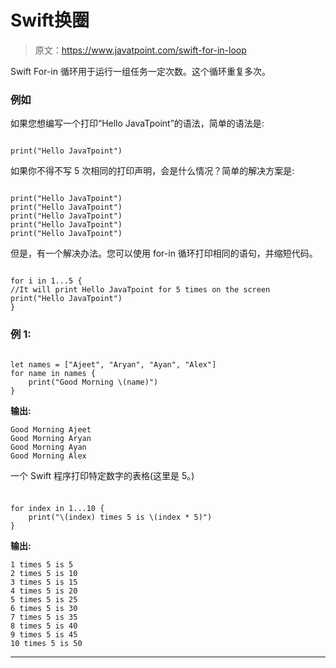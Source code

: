 # Swift换圈

> 原文：<https://www.javatpoint.com/swift-for-in-loop>

Swift For-in 循环用于运行一组任务一定次数。这个循环重复多次。

### 例如

如果您想编写一个打印“Hello JavaTpoint”的语法，简单的语法是:

```

print("Hello JavaTpoint") 

```

如果你不得不写 5 次相同的打印声明，会是什么情况？简单的解决方案是:

```

print("Hello JavaTpoint") 
print("Hello JavaTpoint") 
print("Hello JavaTpoint") 
print("Hello JavaTpoint") 
print("Hello JavaTpoint") 

```

但是，有一个解决办法。您可以使用 for-in 循环打印相同的语句，并缩短代码。

```

for i in 1...5 {
//It will print Hello JavaTpoint for 5 times on the screen
print("Hello JavaTpoint")
}

```

### 例 1:

```

let names = ["Ajeet", "Aryan", "Ayan", "Alex"]
for name in names {
    print("Good Morning \(name)")
}

```

**输出:**

```
Good Morning Ajeet
Good Morning Aryan
Good Morning Ayan
Good Morning Alex

```

一个 Swift 程序打印特定数字的表格(这里是 5。)

### 

```

for index in 1...10 {
    print("\(index) times 5 is \(index * 5)")
}

```

**输出:**

```
1 times 5 is 5
2 times 5 is 10
3 times 5 is 15
4 times 5 is 20
5 times 5 is 25
6 times 5 is 30
7 times 5 is 35
8 times 5 is 40
9 times 5 is 45
10 times 5 is 50

```

* * *